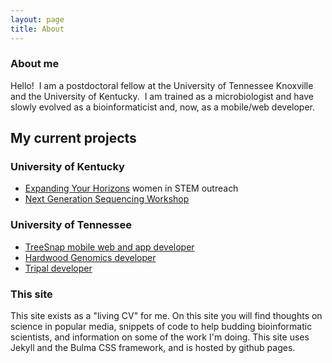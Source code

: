 ```yaml
---
layout: page
title: About
---
```


### About me
Hello!  I am a postdoctoral fellow at the University of Tennessee Knoxville and the University of Kentucky.  I am trained as a microbiologist and have slowly evolved as a bioinformaticist and, now, as a mobile/web developer.  

## My current projects

### University of Kentucky

* [Expanding Your Horizons](http://www.bradfordcondon.com/2017/05/14/EYHpress/) women in STEM outreach
* [Next Generation Sequencing Workshop](https://ngs.csr.uky.edu/)

### University of Tennessee

* [TreeSnap mobile web and app developer](https://treesnap.org/)
* [Hardwood Genomics developer](http://hardwoodgenomics.org/)
* [Tripal developer](http://www.tripal.info/)


### This site 
This site exists as a "living CV" for me.  On this site you will find thoughts on science in popular media, snippets of code to help budding bioinformatic scientists, and information on some of the work I'm doing.  This site uses Jekyll and the Bulma CSS framework, and is hosted by github pages.


